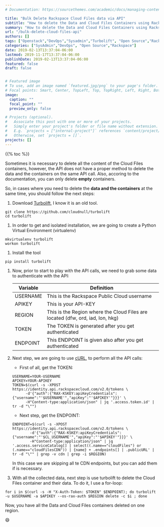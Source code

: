 ```yaml
---
# Documentation: https://sourcethemes.com/academic/docs/managing-content/

title: "Bulk Delete Rackspace Cloud Files data via API"
subtitle: "How to delete the Data and Cloud Files Containers using Rackspace Cloud Files API, cURL and Turbolift"
summary: "How to delete the Data and Cloud Files Containers using Rackspace Cloud Files API, cURL and Turbolift"
url: "/bulk-delete-cloud-files-api"
authors: []
tags: ["Openstack","DevOps","Sysadmin","Turbolift", "Open Source","Rackspace Public Cloud","Cloud Files"]
categories: ["SysAdmin","DevOps", "Open Source","Rackspace"]
date: 2019-02-13T13:37:04-06:00
lastmod: 2019-11-17T13:37:04-06:00
publishDate: 2019-02-13T13:37:04-06:00
featured: false
draft: false


# Featured image
# To use, add an image named `featured.jpg/png` to your page's folder.
# Focal points: Smart, Center, TopLeft, Top, TopRight, Left, Right, BottomLeft, Bottom, BottomRight.
image:
  caption: ""
  focal_point: ""
  preview_only: false

# Projects (optional).
#   Associate this post with one or more of your projects.
#   Simply enter your project's folder or file name without extension.
#   E.g. `projects = ["internal-project"]` references `content/project/deep-learning/index.md`.
#   Otherwise, set `projects = []`.
projects: []
---
```


{{% toc %}}


Sometimes it is necessary to delete all the content of the Cloud Files containers, however, the API does not have a proper method to delete the data and the containers on the same API call. Also, accoring to the documentation, you can only delete **empty** containers.

So, in cases where you need to delete the **data and the containers** at the same time, you should follow the next steps:

1. Download [Turbolift](https://github.com/cloudnull/turbolift), I know it is an old tool.

```shell
git clone https://github.com/cloudnull/turbolift
cd turbolift
```

1. In order to get and isolated installation, we are going to create a Python Virtual Environment (virtualenv)

```shell
mkvirtualenv turbolift
workon turbolift
```

1. Install the tool

```shell
pip install turbolift
```

1. Now, prior to start to play with the API calls, we need to grab some data to authenticate with the API:

    | Variable | Definition |
    |---|---|
    | USERNAME | This is the Rackspace Public Cloud username |
    | APIKEY | This is your API-KEY |
    | REGION | This is the Region where the Cloud Files are located (dfw, ord, iad, lon, hkg) |
    | TOKEN | The TOKEN is generated after you get authenticated |
    | ENDPOINT | This ENDPOINT is given also after you get authenticated  |

1. Next step, we are going to use [cURL](https://curl.haxx.se/), to perform all the API calls:

    * First of all, get the TOKEN:

    ```shell
    USERNAME=YOUR-USERNAME
    APIKEY=YOUR-APIKEY
    TOKEN=$(curl -s -XPOST https://identity.api.rackspacecloud.com/v2.0/tokens \ 
          -d'{"auth":{"RAX-KSKEY:apiKeyCredentials":{"username":"'$USERNAME'","apiKey":"'$APIKEY'"}}}' \
          -H"Content-type:application/json" | jq '.access.token.id' | tr -d "\"")
    ```

    * Next step, get the ENDPOINT:

    ```shell
    ENDPOINT=$(curl -s -XPOST https://identity.api.rackspacecloud.com/v2.0/tokens \ 
            -d'{"auth":{"RAX-KSKEY:apiKeyCredentials":{"username":"'$CL_USERNAME'","apiKey":"'$APIKEY'"}}}' \
            -H"Content-type:application/json" | jq '.access.serviceCatalog[] | select((.name=="cloudFiles") or (.name=="cloudFilesCDN")) | {name} + .endpoints[] | .publicURL' | tr -d "\"" | grep -v cdn | grep -i $REGION)
    ```

    In this case we are skipping all te CDN endpoints, but you can add them if is necessary.

1. With all the collected data, next step is use turbolift to delete the Cloud Files container and their data. To do it, I use a for-loop:

```shell
for i in $(curl -s -H "X-Auth-Token: $TOKEN" $ENDPOINT); do turbolift -u $USERNAME -a $APIKEY --os-rax-auth $REGION delete -c $i ; done  
```

Now, you have all the Data and Cloud Files containers deleted on one region.

:smile:
